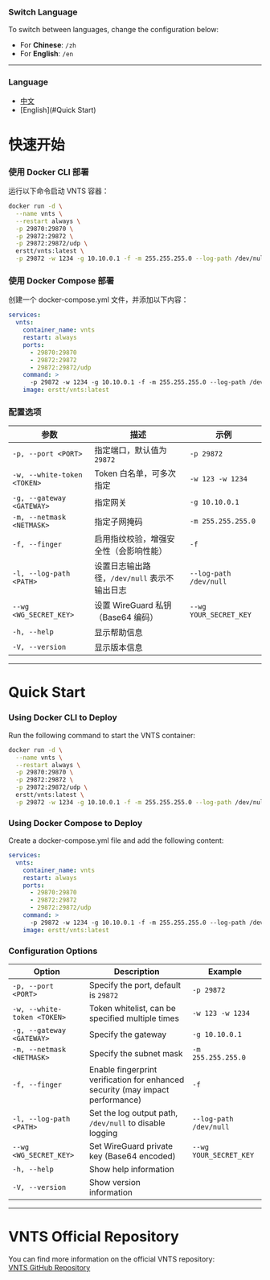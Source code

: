 ### Switch Language
To switch between languages, change the configuration below:
- For **Chinese**: `/zh`  
- For **English**: `/en`
---
### Language
- [中文](#快速开始)
- [English](#Quick Start)
# 快速开始

### 使用 Docker CLI 部署

运行以下命令启动 VNTS 容器：

```bash
docker run -d \
  --name vnts \
  --restart always \
  -p 29870:29870 \
  -p 29872:29872 \
  -p 29872:29872/udp \
  erstt/vnts:latest \
  -p 29872 -w 1234 -g 10.10.0.1 -f -m 255.255.255.0 --log-path /dev/null
```
### 使用 Docker Compose 部署
创建一个 docker-compose.yml 文件，并添加以下内容：

```yaml
services:
  vnts:
    container_name: vnts
    restart: always
    ports:
      - 29870:29870
      - 29872:29872
      - 29872:29872/udp
    command: > 
      -p 29872 -w 1234 -g 10.10.0.1 -f -m 255.255.255.0 --log-path /dev/null
    image: erstt/vnts:latest
```

### 配置选项
| 参数                      | 描述                                                                                      | 示例                         |
|---------------------------|-------------------------------------------------------------------------------------------|------------------------------|
| `-p, --port <PORT>`        | 指定端口，默认值为 `29872`                                                                | `-p 29872`                   |
| `-w, --white-token <TOKEN>`| Token 白名单，可多次指定                                                                   | `-w 123 -w 1234`            |
| `-g, --gateway <GATEWAY>`  | 指定网关                                                                                  | `-g 10.10.0.1`               |
| `-m, --netmask <NETMASK>`  | 指定子网掩码                                                                               | `-m 255.255.255.0`           |
| `-f, --finger`             | 启用指纹校验，增强安全性（会影响性能）                                                    | `-f`                         |
| `-l, --log-path <PATH>`    | 设置日志输出路径，`/dev/null` 表示不输出日志                                               | `--log-path /dev/null`       |
| `--wg <WG_SECRET_KEY>`     | 设置 WireGuard 私钥（Base64 编码）                                                        | `--wg YOUR_SECRET_KEY`       |
| `-h, --help`               | 显示帮助信息                                                                                |                              |
| `-V, --version`            | 显示版本信息                                                                                |                              |

---

# Quick Start

### Using Docker CLI to Deploy

Run the following command to start the VNTS container:

```bash
docker run -d \
  --name vnts \
  --restart always \
  -p 29870:29870 \
  -p 29872:29872 \
  -p 29872:29872/udp \
  erstt/vnts:latest \
  -p 29872 -w 1234 -g 10.10.0.1 -f -m 255.255.255.0 --log-path /dev/null
```

### Using Docker Compose to Deploy

Create a docker-compose.yml file and add the following content:

```yaml
services:
  vnts:
    container_name: vnts
    restart: always
    ports:
      - 29870:29870
      - 29872:29872
      - 29872:29872/udp
    command: > 
      -p 29872 -w 1234 -g 10.10.0.1 -f -m 255.255.255.0 --log-path /dev/null
    image: erstt/vnts:latest
```

### Configuration Options
| Option                      | Description                                                                                      | Example                         |
|-----------------------------|--------------------------------------------------------------------------------------------------|---------------------------------|
| `-p, --port <PORT>`          | Specify the port, default is `29872`                                                              | `-p 29872`                      |
| `-w, --white-token <TOKEN>`  | Token whitelist, can be specified multiple times                                                  | `-w 123 -w 1234`                |
| `-g, --gateway <GATEWAY>`    | Specify the gateway                                                                               | `-g 10.10.0.1`                  |
| `-m, --netmask <NETMASK>`    | Specify the subnet mask                                                                            | `-m 255.255.255.0`              |
| `-f, --finger`               | Enable fingerprint verification for enhanced security (may impact performance)                    | `-f`                            |
| `-l, --log-path <PATH>`      | Set the log output path, `/dev/null` to disable logging                                            | `--log-path /dev/null`          |
| `--wg <WG_SECRET_KEY>`       | Set WireGuard private key (Base64 encoded)                                                         | `--wg YOUR_SECRET_KEY`          |
| `-h, --help`                 | Show help information                                                                              |                                 |
| `-V, --version`              | Show version information                                                                           |                                 |

---

# VNTS Official Repository

You can find more information on the official VNTS repository:  
[VNTS GitHub Repository](https://github.com/vnt-dev/vnts)

